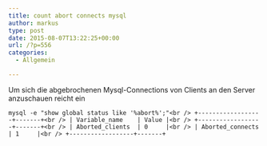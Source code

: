 ```yaml
---
title: count abort connects mysql
author: markus
type: post
date: 2015-08-07T13:22:25+00:00
url: /?p=556
categories:
  - Allgemein

---
```

Um sich die abgebrochenen Mysql-Connections von Clients an den Server anzuschauen reicht ein
  
`mysql -e "show global status like '%abort%';"<br />
+------------------+-------+<br />
| Variable_name    | Value |<br />
+------------------+-------+<br />
| Aborted_clients  | 0     |<br />
| Aborted_connects | 1     |<br />
+------------------+-------+`